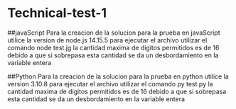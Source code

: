 # Technical-test-1
##javaScript
Para la creacion de la solucion para la prueba en javaScript utilice la version de node.js 14.15.5
para ejecutar el archivo utilizar el comando node test.jg
la cantidad maxima de digitos permitidos es de 16 debido a que si sobrepasa esta cantidad se da un desbordamiento en la variable entera

##Python
Para la creacion de la solucion para la prueba en python utilice la version 3.10.8
para ejecutar el archivo utilizar el comando py test.py
la cantidad maxima de digitos permitidos es de 16 debido a que si sobrepasa esta cantidad se da un desbordamiento en la variable entera
